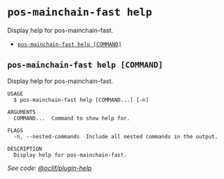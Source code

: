 # `pos-mainchain-fast help`

Display help for pos-mainchain-fast.

- [`pos-mainchain-fast help [COMMAND]`](#pos-mainchain-fast-help-command)

## `pos-mainchain-fast help [COMMAND]`

Display help for pos-mainchain-fast.

```
USAGE
  $ pos-mainchain-fast help [COMMAND...] [-n]

ARGUMENTS
  COMMAND...  Command to show help for.

FLAGS
  -n, --nested-commands  Include all nested commands in the output.

DESCRIPTION
  Display help for pos-mainchain-fast.
```

_See code: [@oclif/plugin-help](https://github.com/oclif/plugin-help/blob/v5.1.19/src/commands/help.ts)_
